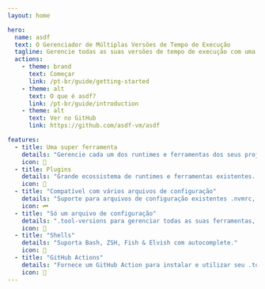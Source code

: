 ```yaml
---
layout: home

hero:
  name: asdf
  text: O Gerenciador de Múltiplas Versões de Tempo de Execução
  tagline: Gerencie todas as suas versões de tempo de execução com uma ferramenta!
  actions:
    - theme: brand
      text: Começar
      link: /pt-br/guide/getting-started
    - theme: alt
      text: O que é asdf?
      link: /pt-br/guide/introduction
    - theme: alt
      text: Ver no GitHub
      link: https://github.com/asdf-vm/asdf

features:
  - title: Uma super ferramenta
    details: "Gerencie cada um dos runtimes e ferramentas dos seus projetos com uma única ferramenta de CLI"
    icon: 🎉
  - title: Plugins
    details: "Grande ecossistema de runtimes e ferramentas existentes. API simples para adicionar suporte para novas ferramentas conforme necessário!"
    icon: 🔌
  - title: "Compatível com vários arquivos de configuração"
    details: "Suporte para arquivos de configuração existentes .nvmrc, .node-versions, .ruby-version para uma migração tranquila!"
    icon: ⏮
  - title: "Só um arquivo de configuração"
    details: ".tool-versions para gerenciar todas as suas ferramentas, runtimes e suas versões em um único arquivo"
    icon: 📄
  - title: "Shells"
    details: "Suporta Bash, ZSH, Fish & Elvish com autocomplete."
    icon: 🐚
  - title: "GitHub Actions"
    details: "Fornece um GitHub Action para instalar e utilizar seu .tool-verions em seu fluxo de trabalho CICD."
    icon: 🤖
---
```

